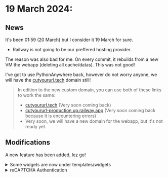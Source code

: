 # 19 March 2024:

## News

It's been 01:59 (20 March) but I consider it 19 March for sure.

- Railway is not going to be our preffered hosting provider.

The reason was also bad for me. On every commit, it rebuilds from a new VM the webapp (deleting all cache/datas). This
was not good!

I've got to use PythonAnywhere back, however do not worry anyone, we will have the [cutyoururl.tech](cutyoururl.tech)
domain still!
> In edition to the new custom domain, you can use both of these links to work the same:
> - [cutyoururl.tech](https://cutyoururl.tech/) (Very soon coming back)
> - [cutyoururl-production.up.railway.app](https://cutyoururl-production.up.railway.app/) (Very soon coming back because
	it is encountering errors)
> - Very soon, we will have a new domain for the webapp, but it's not ready yet.

## Modifications

A new feature has been added, lez go!

<details><summary>Some widgets are now under templates/widgets</summary>
Just to organize code, short.html is there too, user.html because we are reusing it.</details>
<details><summary>reCAPTCHA Authentication</summary>
As of recent ideas, I've added a reCAPTCHA authentication and advanced options to generate a custom URL.

More things for advanced options coming soon!
</details>
